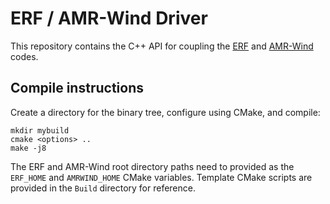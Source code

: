 # ERF / AMR-Wind Driver

This repository contains the C++ API for coupling the [ERF](https://github.com/erf-model/ERF) and [AMR-Wind](https://github.com/erf-model/amr-wind) codes.

## Compile instructions

Create a directory for the binary tree, configure using CMake, and compile:
```
mkdir mybuild
cmake <options> ..
make -j8
```

The ERF and AMR-Wind root directory paths need to provided as the `ERF_HOME` and `AMRWIND_HOME` CMake variables. Template CMake scripts are provided in the `Build` directory for reference.
